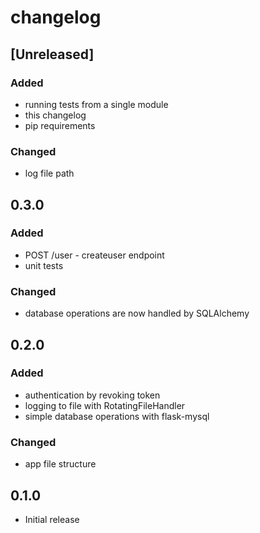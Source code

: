 # changelog

## [Unreleased]
### Added
- running tests from a single module
- this changelog
- pip requirements

### Changed
- log file path

## 0.3.0

### Added
- POST /user - createuser endpoint
- unit tests

### Changed
- database operations are now handled by SQLAlchemy

## 0.2.0

### Added
- authentication by revoking token
- logging to file with RotatingFileHandler
- simple database operations with flask-mysql

### Changed
- app file structure

## 0.1.0

- Initial release
